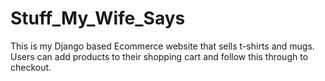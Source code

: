 # Stuff_My_Wife_Says
This is my Django based Ecommerce website that sells t-shirts and mugs. Users can add products to their shopping cart and follow this through to checkout.
